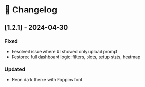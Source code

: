 
# 📜 Changelog

## [1.2.1] - 2024-04-30
### Fixed
- Resolved issue where UI showed only upload prompt
- Restored full dashboard logic: filters, plots, setup stats, heatmap

### Updated
- Neon dark theme with Poppins font
